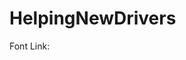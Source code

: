 # HelpingNewDrivers
Font Link: <link rel="stylesheet" href="https://use.typekit.net/ntv2xbq.css">
 
